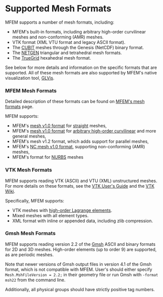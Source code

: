 # Supported Mesh Formats

MFEM supports a number of mesh formats, including:

  - MFEM's built-in formats, including arbitrary high-order curvilinear meshes
    and non-conforming (AMR) meshes.
  - VTK format (XML VTU format and legacy ASCII format).
  - The [CUBIT](https://cubit.sandia.gov/) meshes through the Genesis (NetCDF)
    binary format.
  - The [NETGEN](http://sourceforge.net/projects/netgen-mesher/) triangular and
    tetrahedral mesh formats.
  - The [TrueGrid](http://www.truegrid.com/) hexahedral mesh format.

See below for more details and information on the specific formats that are
supported. All of these mesh formats are also supported by MFEM's native
visualization tool, [GLVis](http://glvis.org/).


### MFEM Mesh Formats

Detailed description of these formats can be found on [MFEM's mesh
formats](mesh-format-v1.0.md) page.

MFEM supports:

  - MFEM's [mesh v1.0 format](mesh-format-v1.0.md#mfem-mesh-v10) for
    [straight](mesh-format-v1.0.md#straight-meshes) meshes,
  - MFEM's [mesh v1.0
    format](mesh-format-v1.0.md#curvilinear-and-more-general-meshes) for
    [arbitrary high-order curvilinear](mesh-format-v1.x.md) and more general
    meshes,
  - MFEM's mesh v1.2 format, which adds support for parallel meshes,
  - MFEM's [NC mesh v1.0 format](mesh-format-v1.0.md#mfem-nc-mesh-v10),
    supporting non-conforming (AMR) meshes,
  - MFEM's format for [NURBS](mesh-format-v1.0.md#nurbs-meshes) meshes

### VTK Mesh Formats

MFEM supports reading VTK (ASCII) and VTU (XML) unstructured meshes. For more details on
these formats, see the [VTK User's
Guide](https://vtk.org/wp-content/uploads/2015/04/file-formats.pdf) and the [VTK
Wiki](https://vtk.org/Wiki/VTK_XML_Formats).

Specifically, MFEM supports:

- VTK meshes with [high-order Lagrange
  elements](https://blog.kitware.com/modeling-arbitrary-order-lagrange-finite-elements-in-the-visualization-toolkit/).
- Mixed meshes with all element types.
- XML format with inline or appended data, including zlib compression.

### Gmsh Mesh Formats

MFEM supports reading version 2.2 of the [Gmsh](http://gmsh.info/) ASCII and
binary formats for 2D and 3D meshes. High-order elements (up to order 9) are
supported, as are periodic meshes.

Note that newer versions of Gmsh output files in version 4.1 of the Gmsh format,
which is not compatible with MFEM. User's should either specify
`Mesh.MshFileVersion = 2.2;` in their geometry file or run Gmsh with `-format
msh22` from the command line.

Additionally, all physical groups should have strictly positive tag numbers.
